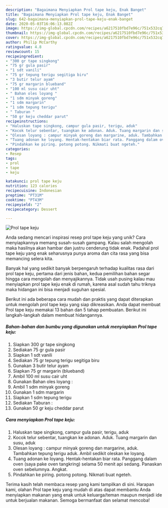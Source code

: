 ```yaml
---
description: "Bagaimana Menyiapkan Prol tape keju, Enak Banget"
title: "Bagaimana Menyiapkan Prol tape keju, Enak Banget"
slug: 642-bagaimana-menyiapkan-prol-tape-keju-enak-banget
date: 2020-05-03T16:06:13.082Z
image: https://img-global.cpcdn.com/recipes/a6217510fbd7e96c/751x532cq70/prol-tape-keju-foto-resep-utama.jpg
thumbnail: https://img-global.cpcdn.com/recipes/a6217510fbd7e96c/751x532cq70/prol-tape-keju-foto-resep-utama.jpg
cover: https://img-global.cpcdn.com/recipes/a6217510fbd7e96c/751x532cq70/prol-tape-keju-foto-resep-utama.jpg
author: Philip McCarthy
ratingvalue: 4.8
reviewcount: 15
recipeingredient:
- "300 gr tape singkong"
- "75 gr gula pasir"
- "1 sdt vanili"
- "75 gr tepung terigu segitiga biru"
- "3 butir telur ayam"
- "75 gr margarin blueband"
- "100 ml susu cair uht"
- " Bahan oles loyang "
- "1 sdm minyak goreng"
- "1 sdm margarin"
- "1 sdm tepung terigu"
- " Taburan "
- "50 gr keju cheddar parut"
recipeinstructions:
- "Haluskan tape singkong, campur gula pasir, terigu, aduk"
- "Kocok telur sebentar, tuangkan ke adonan. Aduk. Tuang margarin dan susu, aduk"
- "Olesan loyang : campur minyak goreng dan margarine, aduk. Tambahkan tepung terigu aduk. Ambil sedikit oleskan ke loyang."
- "Tuang adonan ke loyang. Hentak-hentakan biar rata. Panggang dalam oven (saya pake oven tangkring) selama 50 menit api sedang. Panaskan oven sebelumnya. Angkat."
- "Pindahkan ke piring. potong potong. Nikmati buat ngeteh."
categories:
- Resep
tags:
- prol
- tape
- keju

katakunci: prol tape keju 
nutrition: 123 calories
recipecuisine: Indonesian
preptime: "PT31M"
cooktime: "PT43M"
recipeyield: "2"
recipecategory: Dessert

---
```



![Prol tape keju](https://img-global.cpcdn.com/recipes/a6217510fbd7e96c/751x532cq70/prol-tape-keju-foto-resep-utama.jpg)

Anda sedang mencari inspirasi resep prol tape keju yang unik? Cara menyiapkannya memang susah-susah gampang. Kalau salah mengolah maka hasilnya akan hambar dan justru cenderung tidak enak. Padahal prol tape keju yang enak seharusnya punya aroma dan cita rasa yang bisa memancing selera kita.



Banyak hal yang sedikit banyak berpengaruh terhadap kualitas rasa dari prol tape keju, pertama dari jenis bahan, kedua pemilihan bahan segar hingga cara mengolah dan menyajikannya. Tidak usah pusing kalau mau menyiapkan prol tape keju enak di rumah, karena asal sudah tahu triknya maka hidangan ini bisa menjadi suguhan spesial.


Berikut ini ada beberapa cara mudah dan praktis yang dapat diterapkan untuk mengolah prol tape keju yang siap dikreasikan. Anda dapat membuat Prol tape keju memakai 13 bahan dan 5 tahap pembuatan. Berikut ini langkah-langkah dalam membuat hidangannya.

<!--inarticleads1-->

##### Bahan-bahan dan bumbu yang digunakan untuk menyiapkan Prol tape keju:

1. Siapkan 300 gr tape singkong
1. Sediakan 75 gr gula pasir
1. Siapkan 1 sdt vanili
1. Sediakan 75 gr tepung terigu segitiga biru
1. Gunakan 3 butir telur ayam
1. Siapkan 75 gr margarin (blueband)
1. Ambil 100 ml susu cair uht
1. Gunakan  Bahan oles loyang :
1. Ambil 1 sdm minyak goreng
1. Gunakan 1 sdm margarin
1. Siapkan 1 sdm tepung terigu
1. Sediakan  Taburan :
1. Gunakan 50 gr keju cheddar parut




<!--inarticleads2-->

##### Cara menyiapkan Prol tape keju:

1. Haluskan tape singkong, campur gula pasir, terigu, aduk
1. Kocok telur sebentar, tuangkan ke adonan. Aduk. Tuang margarin dan susu, aduk
1. Olesan loyang : campur minyak goreng dan margarine, aduk. Tambahkan tepung terigu aduk. Ambil sedikit oleskan ke loyang.
1. Tuang adonan ke loyang. Hentak-hentakan biar rata. Panggang dalam oven (saya pake oven tangkring) selama 50 menit api sedang. Panaskan oven sebelumnya. Angkat.
1. Pindahkan ke piring. potong potong. Nikmati buat ngeteh.




Terima kasih telah membaca resep yang kami tampilkan di sini. Harapan kami, olahan Prol tape keju yang mudah di atas dapat membantu Anda menyiapkan makanan yang enak untuk keluarga/teman maupun menjadi ide untuk berjualan makanan. Semoga bermanfaat dan selamat mencoba!
